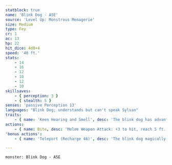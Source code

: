 ```yaml
---
statblock: true
name: 'Blink Dog - A5E'
source: 'Level Up: Monstrous Menagerie'
size: Medium
type: Fey
cr: 1
ac: 13
hp: 22
hit_dice: 4d8+4
speed: '40 ft.'
stats:
    - 14
    - 16
    - 12
    - 10
    - 12
    - 10
skillsaves:
    - { perception: 3 }
    - { stealth: 5 }
senses: 'passive Perception 13'
languages: "Blink Dog; understands but can't speak Sylvan"
traits:
    - { name: 'Keen Hearing and Smell', desc: 'The blink dog has advantage on Perception checks that rely on hearing and smell.' }
actions:
    - { name: Bite, desc: 'Melee Weapon Attack: +3 to hit, reach 5 ft., one target. Hit: 5 (1d6+2) piercing damage.' }
'bonus actions':
    - { name: 'Teleport (Recharge 46)', desc: 'The blink dog magically teleports up to 40 feet to an unoccupied space it can see.' }

---
```

```statblock
monster: Blink Dog - A5E
```

